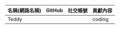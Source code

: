 
| 名稱(網路名稱) | GitHub                                        | 社交帳號                                           | 貢獻內容           |
| -------------- | --------------------------------------------- | -------------------------------------------------- | ------------------ |
| Teddy         |  |    | coding             |
